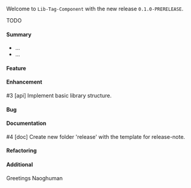 Welcome to `Lib-Tag-Component` with the new release `0.1.0-PRERELEASE`.

TODO



#### Summary
* ...
* ...



#### Feature



#### Enhancement
#3 [api] Implement basic library structure.



#### Bug



#### Documentation
#4 [doc] Create new folder 'release' with the template for release-note.



#### Refactoring



#### Additional



Greetings
Naoghuman



[//]: # (Issues which will be integrated in this release)



[//]: # (Links)
